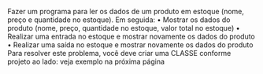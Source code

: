 Fazer um programa para ler os dados de um produto em estoque (nome, preço e
quantidade no estoque). Em seguida:
• Mostrar os dados do produto (nome, preço, quantidade no estoque, valor total no
estoque)
• Realizar uma entrada no estoque e mostrar novamente os dados do produto
• Realizar uma saída no estoque e mostrar novamente os dados do produto
Para resolver este problema, você deve criar
uma CLASSE conforme projeto ao lado:
veja exemplo na próxima página

